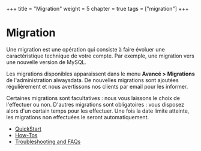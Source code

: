 +++
title = "Migration"
weight = 5
chapter = true
tags = ["migration"]
+++

# Migration

Une migration est une opération qui consiste à faire évoluer une caractéristique technique de votre compte. Par exemple, une migration vers une nouvelle version de MySQL.

Les migrations disponibles apparaissent dans le menu **Avancé > Migrations** de l'administration alwaysdata. De nouvelles migrations sont ajoutées régulièrement et nous avertissons nos clients par email pour les informer.

Certaines migrations sont facultatives : nous vous laissons le choix de l'effectuer ou non. D'autres migrations sont obligatoires : vous disposez alors d'un certain temps pour les effectuer. Une fois la date limite atteinte, les migrations non effectuées le seront automatiquement.


- [QuickStart]()
- [How-Tos]()
- [Troubleshooting and FAQs]()

